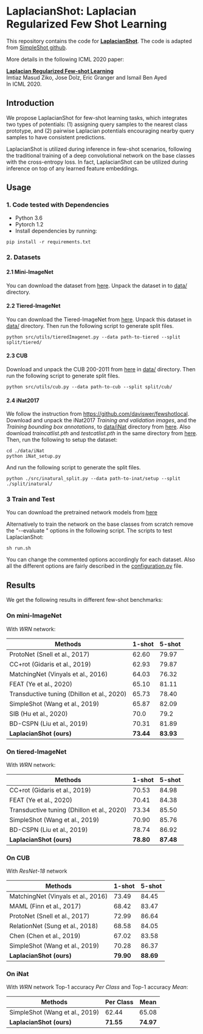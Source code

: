 # LaplacianShot: Laplacian Regularized Few Shot Learning

This repository contains the code for [**LaplacianShot**](https://arxiv.org/abs/2006.15486). The code is adapted from [SimpleShot github](https://github.com/mileyan/simple_shot).

More details in the following ICML 2020 paper:

[**Laplacian Regularized Few-shot Learning**](https://arxiv.org/abs/2006.15486)  
Imtiaz Masud Ziko, Jose Dolz, Eric Granger and Ismail Ben Ayed  
In ICML 2020.

## Introduction
We propose LaplacianShot for few-shot learning tasks, which integrates two types of potentials: (1) assigning query samples to the nearest class prototype, and (2) pairwise Laplacian potentials encouraging nearby query samples to have consistent predictions. 

LaplacianShot is utilized during inference in few-shot scenarios, following the traditional training of a deep convolutional network on the base classes with the cross-entropy loss. 
In fact, LaplacianShot can be utilized during inference on top of any learned feature embeddings.


## Usage
### 1. Code tested with Dependencies
- Python 3.6
- Pytorch 1.2
- Install dependencies by running:
```angular2
pip install -r requirements.txt
```

### 2. Datasets
#### 2.1 Mini-ImageNet
You can download the dataset from [here](https://drive.google.com/open?id=0B3Irx3uQNoBMQ1FlNXJsZUdYWEE). Unpack the dataset in to [data/](./data/) directory.

#### 2.2 Tiered-ImageNet
You can download the Tiered-ImageNet from [here](https://drive.google.com/file/d/1g1aIDy2Ar_MViF2gDXFYDBTR-HYecV07/view).
Unpack this dataset in [data/](./data/) directory. Then run the following script to generate split files.
```angular2
python src/utils/tieredImagenet.py --data path-to-tiered --split split/tiered/
```
#### 2.3 CUB
Download and unpack the CUB 200-2011 from [here](http://www.vision.caltech.edu/visipedia-data/CUB-200-2011/CUB_200_2011.tgz) in [data/](./data/) directory.
Then run the following script to generate split files.
```angular2
python src/utils/cub.py --data path-to-cub --split split/cub/
```
#### 2.4 iNat2017
We follow the instruction from https://github.com/daviswer/fewshotlocal. Download and unpack the iNat2017 _Training and validation images_, and the _Training bounding box annotations_, to [data/iNat](./data/iNat) directory from [here](https://github.com/visipedia/inat_comp/blob/master/2017/README.md#Data). Also download _traincatlist.pth_ and _testcatlist.pth_ in the same directory from [here](https://github.com/daviswer/fewshotlocal). Then, run the following to setup the dataset:
 ```angular2
cd ./data/iNat
python iNat_setup.py
```

And run the following script to generate the split files.
```angular2
python ./src/inatural_split.py --data path-to-inat/setup --split ./split/inatural/
```

### 3 Train and Test
You can download the pretrained network models from [here](https://drive.google.com/file/d/1CG8ny7hD8i4GgjZN-Q1fU_i3smC4G6bG/view?usp=sharing)

[//]: # (You can download our pretrained network models on base classes by running:)

[//]: # (```angular2)

[//]: # (cd ./src)

[//]: # (python download_models.py)

[//]: # (```)
[//]: # (The downloaded trained models are then stored in the [./results]&#40;&#41; folder according to the corresponding dataset and network models.)

Alternatively to train the network on the base classes from scratch remove the "--evaluate " options in the following script.
The scripts to test LaplacianShot:
```angular2
sh run.sh
```
You can change the commented options accordingly for each dataset. Also all the different options are fairly described in the [configuration.py](./src/utils/configuration.py) file.

## Results
We get the following results in different few-shot benchmarks:

### On **mini-ImageNet**
 With _WRN_ network:

| Methods  | 1-shot | 5-shot |
|--------- |--------|--------|
| ProtoNet (Snell et al., 2017) | 62.60   | 79.97  |
| CC+rot (Gidaris et al., 2019)  | 62.93  | 79.87  |
| MatchingNet (Vinyals et al., 2016)     | 64.03  | 76.32  |
| FEAT (Ye et al., 2020)     | 65.10  | 81.11  |
| Transductive tuning (Dhillon et al., 2020)     | 65.73 | 78.40 |
| SimpleShot (Wang et al., 2019)     | 65.87 | 82.09 |
| SIB (Hu et al., 2020)     | 70.0 | 79.2 |
| BD-CSPN (Liu et al., 2019)     | 70.31 | 81.89 |
| **LaplacianShot (ours)**     | **73.44** | **83.93** |

### On **tiered-ImageNet**

With _WRN_ network:

| Methods  | 1-shot | 5-shot |
|--------- |--------|--------|
| CC+rot (Gidaris et al., 2019)  | 70.53  | 84.98  |
| FEAT (Ye et al., 2020)     | 70.41  | 84.38  |
| Transductive tuning (Dhillon et al., 2020)     | 73.34 | 85.50 |
| SimpleShot (Wang et al., 2019)     | 70.90 | 85.76 |
| BD-CSPN (Liu et al., 2019)     | 78.74 | 86.92 |
| **LaplacianShot (ours)**     | **78.80** | **87.48** |

### On **CUB**

With _ResNet-18_ network

| Methods  | 1-shot | 5-shot |
|--------- |--------|--------|
| MatchingNet (Vinyals et al., 2016)     | 73.49  | 84.45  |
| MAML (Finn et al., 2017)     | 68.42 | 83.47 |
| ProtoNet (Snell et al., 2017)     | 72.99 | 86.64 |
| RelationNet (Sung et al., 2018)     | 68.58 | 84.05 |
| Chen (Chen et al., 2019)    | 67.02 | 83.58  |
| SimpleShot (Wang et al., 2019)    | 70.28  | 86.37  |
| **LaplacianShot (ours)**     | **79.90** | **88.69** |

### On **iNat** 
With _WRN_ network Top-1 accuracy _Per Class_ and Top-1 accuracy _Mean_:

| Methods  | Per Class | Mean |
|--------- |--------|--------|
| SimpleShot (Wang et al., 2019)     | 62.44 | 65.08 |
| **LaplacianShot (ours)**     | **71.55** | **74.97** |

